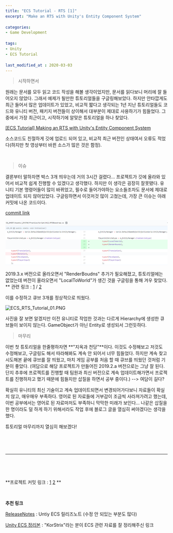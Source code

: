```yaml
---
title: "ECS Tutorial - RTS [1]"
excerpt: "Make an RTS with Unity's Entity Component System"

categories:
- Game Development

tags:
- Unity
- ECS Tutorial

last_modified_at : 2020-03-03
---
```


> 시작하면서

 원래는 문서를 모두 읽고 코드  작성을 해볼 생각이었지만, 문서를 읽다보니 머리에 잘 들어오지 않았다. 그래서 예제가 될만한 튜토리얼들을 구글링해보았다. 하지만 안타깝게도 최근 들어서 많은 업데이트가 있었고, 비교적 짧다고 생각되는 1년 지난 튜토리얼들도 코드와 유니티 버전, 패키지 버전들이 상이해서 대부분이 제대로 사용하기가 힘들었다. 그 중에서 가장 최근이고, 시작하기에 알맞은 튜토리얼을 하나 찾았다.

[[ECS Tutorial] Making an RTS with Unity's Entity Component System](https://www.youtube.com/watch?v=36Q6HO19O6U&list=PL13LVknaRwqyN4vKyeZwjcVlkjuvYgYwq&index=1)

 소스코드도 친절하게 깃에 업로드 되어 있고, 비교적 최근 버전인 상태여서 오류도 적었다(하지만 첫 영상부터 바뀐 소스가 많은 것은 함정).    

​    

> 이슈

 결론부터 말하자면 박스 3개 띄우는데 거의 3시간 걸렸다... 프로젝트가 깃에 올라와 있어서 비교적 쉽게 진행할 수 있겠다고 생각했다. 하지만 이 생각은 굉장히 잘못됐다. 유니티 기본 명령어들이 많이 바뀌었고, 필수로 들어가야하는 요소들조차도 문서에 제대로 업데이트 되지 않아있었다. 구글링하면서 이것저것 많이 고쳤는데, 가장 큰 이슈는 아래 커밋에 나온 코드이다.    

[commit link](https://github.com/GyutaeLee/CG_SHOOT/commit/866956e42e4e6ef785746ea263b6a89b75f274ab)

<img src="..\..\assets\images\ECS\ECS_RTS_Tutorial_00.PNG" alt="ECS_RTS_Tutorial_00" style="zoom:200%;" />

 2019.3.x 버전으로 올라오면서 "RenderBoudns" 추가가 필요해졌고, 튜토리얼에는 없었는데 버전이 올라오면서 "LocalToWorld"가 생긴 것을 구글링을 통해 겨우 찾았다.    
** 관련 링크 : [1]( https://answers.unity.com/questions/1701725/ecs-rendermesh-not-work.html ) / [2]( https://forum.unity.com/threads/the-entities-is-not-visible.674518/ )    

 이를 수정하고 큐브 3개를 정상적으로 띄웠다.    

![ECS_RTS_Tutorial_01.PNG](..\..\assets\images\ECS\ECS_RTS_Tutorial_01.PNG)

 사진을 잘 보면 알겠지만 이전 유니티로 작업한 것과는 다르게 Hierarchy에 생성한 큐브들이 보이지 않는다. GameObject가 아닌 Entity로 생성되서 그런듯하다.    

  

  

> 마무리

 이번 첫 튜토리얼을 한줄평하자면 **"지옥과 천당"**이다. 이것도 수정해보고 저것도 수정해보고, 구글링도 해서 따라해봐도 계속 안 되어서 너무 힘들었다. 하지만 계속 찾고 시도해본 끝에 큐브를 잘 띄웠고, 마치 게임 공부를 처음 할 때 큐브를 띄웠던 것처럼 기분이 좋았다. (여담으로 해당 프로젝트가 만들어진 2019.2.a 버전으로는 그냥 잘 된다. 단지 추후에 프로젝트를 진행할 때 팀원과 최신 버전으로 계속 업데이트해가면서 프로젝트를 진행하자고 했기 때문에 힘들지만 삽질을 하면서 공부 중이다.) --> 여담이 길다?

 확실히 유니티의 최신 기술이고 계속 업데이트되면서 변경되어가다보니 자료들이 확실치 않고, 매우매우 부족하다. 영어로 된 자료들에 거부감이 조금씩 사라져가려고 했는데, 이번 공부에서는 영어로 된 자료마저도 부족하니 막막한 미래가 보인다... 나같은 삽질을 한 명이라도 덜 하게 하기 위해서라도 작업 후에 블로그 글을 열심히 써야겠다는 생각을 했다.

 튜토리얼 마무리까지 열심히 해보겠다!         

​      

​      

---



​    

​    

**프로젝트 커밋 링크 : [1]( https://github.com/GyutaeLee/CG_SHOOT/commit/d5bcfbd956368c3f0162667aa12b827b6a1d969e ) [2]( https://github.com/GyutaeLee/CG_SHOOT/commit/866956e42e4e6ef785746ea263b6a89b75f274ab )   **     

​        

**추천 링크**

[ReleaseNotes]( https://github.com/Unity-Technologies/EntityComponentSystemSamples/blob/master/ECSSamples/ReleaseNotes.md ) : Untiy ECS 릴리즈노트 (수정 안 되있는 부분도 많다)

[Unity ECS 정리본]( https://github.com/KorStrix/Unity_Study_ECS ) : "KorStrix"라는 분이 ECS 관련 자료를 잘 정리해주신 링크